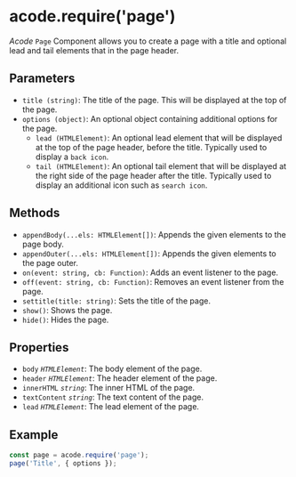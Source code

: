 # acode.require('page')

_Acode_ `Page` Component allows you to create a page with a title and optional lead and tail elements that in the page header.

## Parameters

- `title (string)`: The title of the page. This will be displayed at the top of the page.
- `options (object)`: An optional object containing additional options for the page.
  - `lead (HTMLElement)`: An optional lead element that will be displayed at the top of the page header, before the title. Typically used to display a `back icon`.
  - `tail (HTMLElement)`: An optional tail element that will be displayed at the right side of the page header after the title. Typically used to display an additional icon such as `search icon`.

## Methods

- `appendBody(...els: HTMLElement[])`: Appends the given elements to the page body.
- `appendOuter(...els: HTMLElement[])`: Appends the given elements to the page outer.
- `on(event: string, cb: Function)`: Adds an event listener to the page.
- `off(event: string, cb: Function)`: Removes an event listener from the page.
- `settitle(title: string)`: Sets the title of the page.
- `show()`: Shows the page.
- `hide()`: Hides the page.

## Properties

- `body` _`HTMLElement`_: The body element of the page.
- `header` _`HTMLElement`_: The header element of the page.
- `innerHTML` _`string`_: The inner HTML of the page.
- `textContent` _`string`_: The text content of the page.
- `lead` _`HTMLElement`_: The lead element of the page.

## Example

```js
const page = acode.require('page');
page('Title', { options });
```
